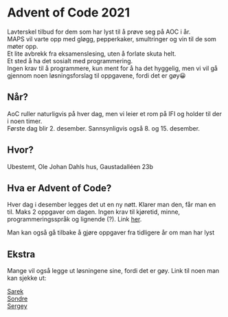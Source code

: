 # Advent of Code 2021
Lavterskel tilbud for dem som har lyst til å prøve seg på AOC i år. \
MAPS vil varte opp med gløgg, pepperkaker, smultringer og vin til de som møter opp. \
Et lite avbrekk fra eksamenslesing, uten å forlate skuta helt. \
Et sted å ha det sosialt med programmering. \
Ingen krav til å programmere, kun ment for å ha det hyggelig, men vi vil gå gjennom noen løsningsforslag til oppgavene, fordi det er gøy😀

## Når?
AoC ruller naturligvis på hver dag, men vi leier et rom på IFI og holder til der i noen timer. \
Første dag blir 2. desember. Sannsynligvis også 8. og 15. desember.

## Hvor?
Ubestemt, Ole Johan Dahls hus, Gaustadalléen 23b

## Hva er Advent of Code?
Hver dag i desember legges det ut en ny nøtt. Klarer man den, får man en til. Maks 2 oppgaver om dagen. Ingen krav til kjøretid, minne, programmeringsspråk og lignende (?). Link [her](https://adventofcode.com/).

Man kan også gå tilbake å gjøre oppgaver fra tidligere år om man har lyst

## Ekstra
Mange vil også legge ut løsningene sine, fordi det er gøy. Link til noen man kan sjekke ut:

[Sarek](https://github.com/sarsko) \
[Sondre](https://github.com/sondresl/AdventOfCode) \
[Sergey](https://github.com/sergiosja/AdventOfCode)
